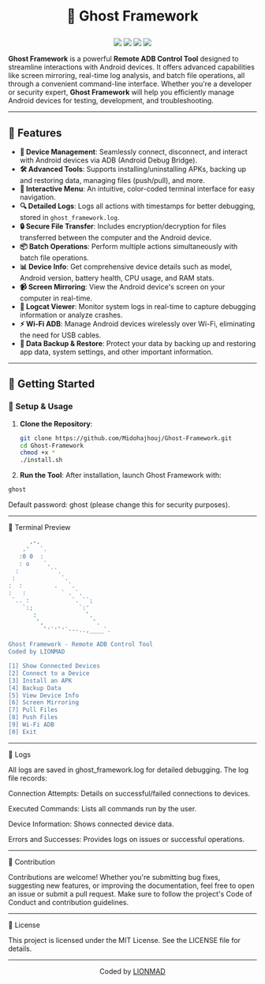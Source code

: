 # <p align="center"> 👻 Ghost Framework

<p align="center">  
  <img src="https://img.shields.io/github/v/release/Midohajhouj/Ghost-Framework?label=Version&color=a80505">  
  <img src="https://img.shields.io/github/stars/Midohajhouj/Ghost-Framework?style=flat&label=Stars&color=a80505">  
  <img src="https://img.shields.io/github/repo-size/Midohajhouj/Ghost-Framework?label=Size&color=a80505">  
  <img src="https://img.shields.io/github/languages/top/Midohajhouj/Ghost-Framework?color=a80505">  
</p>  

**Ghost Framework** is a powerful **Remote ADB Control Tool** designed to streamline interactions with Android devices. It offers advanced capabilities like screen mirroring, real-time log analysis, and batch file operations, all through a convenient command-line interface. Whether you're a developer or security expert, **Ghost Framework** will help you efficiently manage Android devices for testing, development, and troubleshooting.

---

## 🎯 Features

- **📱 Device Management**: Seamlessly connect, disconnect, and interact with Android devices via ADB (Android Debug Bridge).
- **🛠 Advanced Tools**: Supports installing/uninstalling APKs, backing up and restoring data, managing files (push/pull), and more.
- **📜 Interactive Menu**: An intuitive, color-coded terminal interface for easy navigation.
- **🔍 Detailed Logs**: Logs all actions with timestamps for better debugging, stored in `ghost_framework.log`.
- **🔒 Secure File Transfer**: Includes encryption/decryption for files transferred between the computer and the Android device.
- **📦 Batch Operations**: Perform multiple actions simultaneously with batch file operations.
- **📊 Device Info**: Get comprehensive device details such as model, Android version, battery health, CPU usage, and RAM stats.
- **📹 Screen Mirroring**: View the Android device's screen on your computer in real-time.
- **📜 Logcat Viewer**: Monitor system logs in real-time to capture debugging information or analyze crashes.
- **⚡ Wi-Fi ADB**: Manage Android devices wirelessly over Wi-Fi, eliminating the need for USB cables.
- **💾 Data Backup & Restore**: Protect your data by backing up and restoring app data, system settings, and other important information.

---

## 🚀 Getting Started

### 🔧 Setup & Usage

1. **Clone the Repository**:
   ```bash
   git clone https://github.com/Midohajhouj/Ghost-Framework.git
   cd Ghost-Framework
   chmod +x *
   ./install.sh

2. **Run the Tool**:
After installation, launch Ghost Framework with:
```bash
ghost
```
Default password: ghost (please change this for security purposes).

---

🗼 Terminal Preview
```bash
      .-.
    .'   `.
   :0 0  :
   : o    `.
  :         ``.
 :             `.
:  :         .   `.
:   :          ` . `.
 `.. :            `. ``;
    `:;             `:'
       :              `.
        `.              `.     
          `'`'`'`---..,____`.
          
Ghost Framework - Remote ADB Control Tool  
Coded by LIONMAD  

[1] Show Connected Devices  
[2] Connect to a Device  
[3] Install an APK  
[4] Backup Data  
[5] View Device Info  
[6] Screen Mirroring  
[7] Pull Files  
[8] Push Files  
[9] Wi-Fi ADB  
[0] Exit

```

---

💂 Logs

All logs are saved in ghost_framework.log for detailed debugging. The log file records:

Connection Attempts: Details on successful/failed connections to devices.

Executed Commands: Lists all commands run by the user.

Device Information: Shows connected device data.

Errors and Successes: Provides logs on issues or successful operations.



---

🤝 Contribution

Contributions are welcome! Whether you're submitting bug fixes, suggesting new features, or improving the documentation, feel free to open an issue or submit a pull request. Make sure to follow the project's Code of Conduct and contribution guidelines.


---

📄 License

This project is licensed under the MIT License. See the LICENSE file for details.


---

<p align="center"> Coded by <a href="https://github.com/Midohajhouj">LIONMAD</a> </p>

